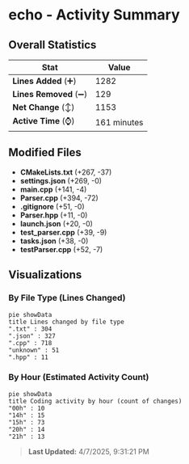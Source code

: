 # echo - Activity Summary 

## Overall Statistics

| Stat                   | Value                                                             |
| ---------------------- | ----------------------------------------------------------------- |
| **Lines Added** (➕)   | 1282                                          |
| **Lines Removed** (➖) | 129                                        |
| **Net Change** (↕)    | 1153                |
| **Active Time** (⌚)   | 161 minutes |


## Modified Files
- **CMakeLists.txt** (+267, -37)
- **settings.json** (+269, -0)
- **main.cpp** (+141, -4)
- **Parser.cpp** (+394, -72)
- **.gitignore** (+51, -0)
- **Parser.hpp** (+11, -0)
- **launch.json** (+20, -0)
- **test_parser.cpp** (+39, -9)
- **tasks.json** (+38, -0)
- **testParser.cpp** (+52, -7)

## Visualizations

### By File Type (Lines Changed)

```mermaid
pie showData
title Lines changed by file type
".txt" : 304
".json" : 327
".cpp" : 718
"unknown" : 51
".hpp" : 11
```

### By Hour (Estimated Activity Count)

```mermaid
pie showData
title Coding activity by hour (count of changes)
"00h" : 10
"14h" : 15
"15h" : 73
"20h" : 14
"21h" : 13
```


> **Last Updated:** 4/7/2025, 9:31:21 PM
